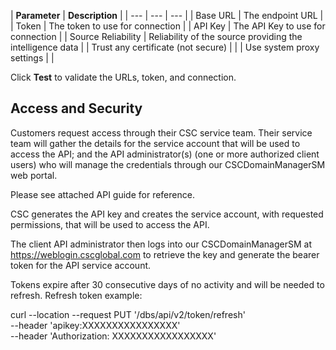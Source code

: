 | **Parameter** | **Description** |
| --- | --- | --- |
| Base URL | The endpoint URL |
| Token | The token to use for connection |
| API Key | The API Key to use for connection |
| Source Reliability | Reliability of the source providing the intelligence data |
| Trust any certificate (not secure) |  |
| Use system proxy settings |  |

Click **Test** to validate the URLs, token, and connection.

## Access and Security
Customers request access through their CSC service team.  Their service team will gather the details for
the service account that will be used to access the API; and
the API administrator(s) (one or more authorized client users) who will manage the credentials through our CSCDomainManagerSM web portal.
 
Please see attached API guide for reference.
 
CSC generates the API key and creates the service account, with requested permissions, that will be used to access the API.
 
The client API administrator then logs into our CSCDomainManagerSM at https://weblogin.cscglobal.com to retrieve the key and generate the bearer token for the API service account.

Tokens  expire after 30 consecutive days of no activity and will be needed to refresh.
Refresh token example:

curl --location --request PUT '<URL>/dbs/api/v2/token/refresh' \
--header 'apikey:XXXXXXXXXXXXXXXX' \
--header 'Authorization: XXXXXXXXXXXXXXXXX'
